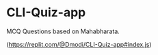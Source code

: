 # CLI-Quiz-app
MCQ Questions based on Mahabharata.

(https://replit.com/@Dmodi/CLI-Quiz-app#index.js)
